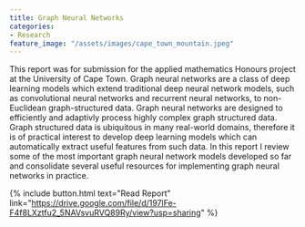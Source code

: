 ```yaml
---
title: Graph Neural Networks
categories:
- Research
feature_image: "/assets/images/cape_town_mountain.jpeg"
---
```

This report was for submission for the applied mathematics Honours project at the University of Cape Town. 
Graph neural networks are a class of deep learning models which extend traditional deep neural network models, such as convolutional neural networks and recurrent neural networks, to non-Euclidean graph-structured data. 
Graph neural networks are designed to efficiently and adaptivly process highly complex graph structured data. 
Graph structured data is ubiquitous in many real-world domains, therefore it is of practical interest to develop deep learning models which can automatically extract useful features from such data. 
In this report I review some of the most important graph neural network models developed so far and consolidate several useful resources for implementing graph neural networks in practice.

{% include button.html text="Read Report" link="https://drive.google.com/file/d/197lFe-F4f8LXztfu2_5NAVsvuRVQ89Ry/view?usp=sharing" %}
